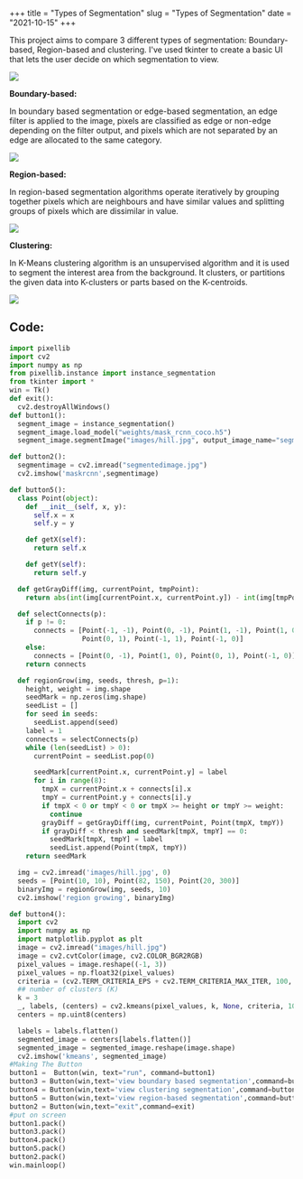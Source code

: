 +++
title = "Types of Segmentation"
slug = "Types of Segmentation"
date = "2021-10-15"
+++

This project aims to compare 3 different types of segmentation: Boundary-based, Region-based and clustering. I've used tkinter to create a basic UI that lets the user decide on which segmentation to view.

![](/tos/img1.JPG)

**Boundary-based:**

In boundary based segmentation or edge-based segmentation, an edge filter is applied to the image, pixels are classified as edge or non-edge depending on the filter output, and pixels which are not separated by an edge are allocated to the same category.

![](/tos/img2.JPG)


**Region-based:**

In region-based segmentation algorithms operate iteratively by grouping together pixels which are neighbours and have similar values and splitting groups of pixels which are dissimilar in value. 

![](/tos/img3.JPG)


**Clustering:**

In K-Means clustering algorithm is an unsupervised algorithm and it is used to segment the interest area from the background. It clusters, or partitions the given data into K-clusters or parts based on the K-centroids.

![](/tos/img4.JPG)


## Code:

```python 
import pixellib
import cv2
import numpy as np
from pixellib.instance import instance_segmentation
from tkinter import *
win = Tk()
def exit():
  cv2.destroyAllWindows()
def button1():
  segment_image = instance_segmentation()
  segment_image.load_model("weights/mask_rcnn_coco.h5")
  segment_image.segmentImage("images/hill.jpg", output_image_name="segmentedimage.jpg", show_bboxes=True)

def button2():
  segmentimage = cv2.imread("segmentedimage.jpg")
  cv2.imshow('maskrcnn',segmentimage)

def button5():
  class Point(object):
    def __init__(self, x, y):
      self.x = x
      self.y = y

    def getX(self):
      return self.x

    def getY(self):
      return self.y

  def getGrayDiff(img, currentPoint, tmpPoint):
    return abs(int(img[currentPoint.x, currentPoint.y]) - int(img[tmpPoint.x, tmpPoint.y]))

  def selectConnects(p):
    if p != 0:
      connects = [Point(-1, -1), Point(0, -1), Point(1, -1), Point(1, 0), Point(1, 1), \
                  Point(0, 1), Point(-1, 1), Point(-1, 0)]
    else:
      connects = [Point(0, -1), Point(1, 0), Point(0, 1), Point(-1, 0)]
    return connects

  def regionGrow(img, seeds, thresh, p=1):
    height, weight = img.shape
    seedMark = np.zeros(img.shape)
    seedList = []
    for seed in seeds:
      seedList.append(seed)
    label = 1
    connects = selectConnects(p)
    while (len(seedList) > 0):
      currentPoint = seedList.pop(0)

      seedMark[currentPoint.x, currentPoint.y] = label
      for i in range(8):
        tmpX = currentPoint.x + connects[i].x
        tmpY = currentPoint.y + connects[i].y
        if tmpX < 0 or tmpY < 0 or tmpX >= height or tmpY >= weight:
          continue
        grayDiff = getGrayDiff(img, currentPoint, Point(tmpX, tmpY))
        if grayDiff < thresh and seedMark[tmpX, tmpY] == 0:
          seedMark[tmpX, tmpY] = label
          seedList.append(Point(tmpX, tmpY))
    return seedMark

  img = cv2.imread('images/hill.jpg', 0)
  seeds = [Point(10, 10), Point(82, 150), Point(20, 300)]
  binaryImg = regionGrow(img, seeds, 10)
  cv2.imshow('region growing', binaryImg)

def button4():
  import cv2
  import numpy as np
  import matplotlib.pyplot as plt
  image = cv2.imread("images/hill.jpg")
  image = cv2.cvtColor(image, cv2.COLOR_BGR2RGB)
  pixel_values = image.reshape((-1, 3))
  pixel_values = np.float32(pixel_values)
  criteria = (cv2.TERM_CRITERIA_EPS + cv2.TERM_CRITERIA_MAX_ITER, 100, 0.2)
  ## number of clusters (K)
  k = 3
  _, labels, (centers) = cv2.kmeans(pixel_values, k, None, criteria, 10, cv2.KMEANS_RANDOM_CENTERS)
  centers = np.uint8(centers)

  labels = labels.flatten()
  segmented_image = centers[labels.flatten()]
  segmented_image = segmented_image.reshape(image.shape)
  cv2.imshow('kmeans', segmented_image)
#Making The Button
button1 =  Button(win, text="run", command=button1)
button3 = Button(win,text='view boundary based segmentation',command=button2)
button4 = Button(win,text='view clustering segmentation',command=button4)
button5 = Button(win,text='view region-based segmentation',command=button5)
button2 = Button(win,text="exit",command=exit)
#put on screen
button1.pack()
button3.pack()
button4.pack()
button5.pack()
button2.pack()
win.mainloop()

```
